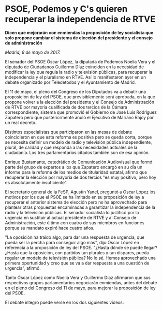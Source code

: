 # PSOE, Podemos y C's quieren recuperar la independencia de RTVE

**Dicen que mejorarán con enmiendas la proposición de ley socialista que solo propone cambiar el sistema de elección del presidente y el consejo de administración**

*Madrid, 9 de mayo de 2017.*

El senador del PSOE Óscar López, la diputada de Podemos Noelia Vera y el diputado de Ciudadanos Guillermo Díaz coinciden en la necesidad de modificar la ley que regula la radio y televisión públicas, para recuperar la independencia y el pluralismo en RTVE. Así lo manifestaron ayer en un debate organizado por Teledetodos y el Ayuntamiento de Madrid.

El 11 de mayo, el pleno del Congreso de los Diputados va a debatir una proposición de ley del PSOE, que previsiblemente será aprobada, en la que propone volver a la elección del presidente y el Consejo de Administración de RTVE por mayoría cualificada de dos tercios de la Cámara correspondiente, sistema que promovió el Gobierno de José Luis Rodríguez Zapatero pero que posteriormente anuló el Ejecutivo de Mariano Rajoy por un real decreto.

Distintos especialistas que participaron en las mesas de debate coincidieron en que esta reforma es positiva pero se queda corta, porque se necesita definir un modelo de radio y televisión pública independiente, plural, de calidad y que responda a las necesidades actuales de la ciudadanía. Los tres parlamentarios citados también son de esa opinión.

Enrique Bustamante, catedrático de Comunicación Audiovisual que formó parte del grupo de expertos a los que Zapatero encargó en su día un informe para la reforma de los medios de titularidad estatal, afirmó que recuperar la elección por mayoría de dos tercios "es muy positivo, pero hoy es absolutamente insuficiente".

El secretario general de la FeSP, Agustín Yanel, preguntó a Óscar López los motivos por los que el PSOE se ha limitado en su proposición de ley a recuperar el anterior sistema de elección pero no ha aprovechado para plantear otras propuestas encaminadas a garantizar la independencia de la radio y la televisión públicas. El senador socialista lo justificó por la urgencia en sustituir al actual presidente de RTVE y al Consejo de Administración, este último con cuatro de sus miembros en funciones porque su mandato expiró hace cuatro años.

"La oposición ha traído algo, para dar una respuesta de urgencia, que pueda ser la percha para conseguir algo más", dijo Óscar López en referencia a la proposición de ley del PSOE. "¿Hasta dónde se puede llegar? ¿Hasta que la oposición, con partidos tan plurales y tan dispares, pueda regular un modelo de televisión pública? No lo sé. Hemos aprovechado una primera oportunidad y creo que se va a dar respuesta a una cuestión de urgencia", afirmó.

Tanto Óscar López como Noelia Vera y Guillermo Díaz afirmaron que sus respectivos grupos parlamentarios negociarán enmiendas, antes del debate en el pleno del Congreso del 11 de mayo, para mejorar la proposición de ley del PSOE.

El debate íntegro puede verse en los dos siguientes vídeos:

[](https://youtu.be/3J0vsv5O4HA?t=132)

[](https://youtu.be/l0jZfM79tIY?t=382)



